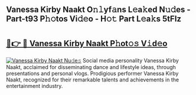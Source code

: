 ## Vanessa Kirby Naakt O𝚗𝚕yf𝚊ns L𝚎a𝚔ed N𝚞𝚍es - Part-t93 P𝚑𝚘tos Vi𝚍𝚎o - H𝚘𝚝 Part L𝚎a𝚔s 5tFIz

# <h2><a href="http://kf8eje.oniu.top/?m=Vanessa+Kirby+Naakt">🔗👉 🔴 Vanessa Kirby Naakt P𝚑ot𝚘𝚜 V𝚒d𝚎o</a></h2>

[![Vanessa Kirby Naakt Nu𝚍e𝚜](https://i.imgur.com/0qMVB7G.gif)](http://kf8eje.oniu.top/?m=Vanessa+Kirby+Naakt)
Social media personality Vanessa Kirby Naakt, acclaimed for disseminating dance and lifestyle ideas, through presentations and personal vlogs. Prodigious performer Vanessa Kirby Naakt, recognized for their remarkable talents and achievements in the entertainment industry.  
